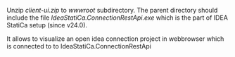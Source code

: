 Unzip _client-ui.zip_ to _wwwroot_ subdirectory. The parent directory should include the file _IdeaStatiCa.ConnectionRestApi.exe_ which is the part of IDEA StatiCa setup (since v24.0).

It allows to visualize an open idea connection project in webbrowser which is connected to to IdeaStatiCa.ConnectionRestApi
